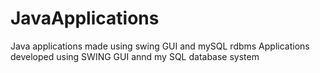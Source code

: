 # JavaApplications
Java applications made using swing GUI and mySQL rdbms
 Applications developed using SWING GUI annd my SQL database system
